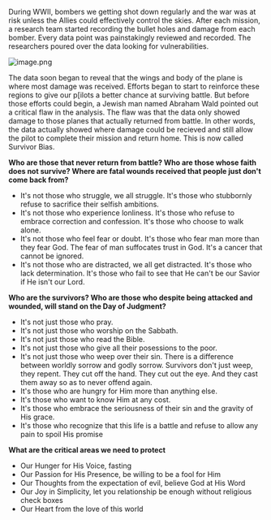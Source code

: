During WWII, bombers we getting shot down regularly and the war was at risk unless the Allies could effectively control the skies. After each mission, a research team started recording the bullet holes and damage from each bomber. Every data point was painstakingly reviewed and recorded. The researchers poured over the data looking for vulnerabilities.

![image.png](image-3.png)

The data soon began to reveal that the wings and body of the plane is where most damage was received. Efforts began to start to reinforce these regions to give our p[ilots a better chance at surviving battle. But before those efforts could begin, a Jewish man named Abraham Wald pointed out a critical flaw in the analysis. The flaw was that the data only showed damage to those planes that actually returned from battle. In other words, the data actually showed where damage could be recieved and still allow the pilot to complete their mission and return home. This is now called Survivor Bias.

**Who are those that never return from battle? Who are those whose faith does not survive? Where are fatal wounds received that people just don't come back from?**

- It's not those who struggle, we all struggle. It's those who stubbornly refuse to sacrifice their selfish ambitions.
- It's not those who experience lonliness. It's those who refuse to embrace correction and confession. It's those who choose to walk alone.
- It's not those who feel fear or doubt. It's those who fear man more than they fear God. The fear of man suffocates trust in God. It's a cancer that cannot be ignored.
- It's not those who are distracted, we all get distracted. It's those who lack determination. It's those who fail to see that He can't be our Savior if He isn't our Lord.

**Who are the survivors? Who are those who despite being attacked and wounded, will stand on the Day of Judgment?**

- It's not just those who pray.
- It's not just those who worship on the Sabbath.
- It's not just those who read the Bible.
- It's not just those who give all their posessions to the poor.
- It's not just those who weep over their sin. There is a difference between worldly sorrow and godly sorrow. Survivors don't just weep, they repent. They cut off the hand. They cut out the eye. And they cast them away so as to never offend again.
- It's those who are hungry for Him more than anything else.
- It's those who want to know Him at any cost.
- It's those who embrace the seriousness of their sin and the gravity of His grace.
- It's those who recognize that this life is a battle and refuse to allow any pain to spoil His promise

**What are the critical areas we need to protect**

- Our Hunger for His Voice, fasting
- Our Passion for His Presence, be willing to be a fool for Him
- Our Thoughts from the expectation of evil, believe God at His Word
- Our Joy in Simplicity, let you relationship be enough without religious check boxes
- Our Heart from the love of this world